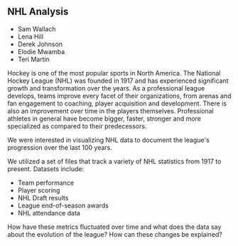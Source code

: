 ## NHL Analysis

-  Sam Wallach
-  Lena Hill
-  Derek Johnson
-  Elodie Mwamba
-  Teri Martin

Hockey is one of the most popular sports in North America. The National Hockey League (NHL) was founded in 1917 and has experienced significant growth and transformation over the years. As a professional league develops, teams improve every facet of their organizations, from arenas and fan engagement to coaching, player acquisition and development. There is also an improvement over time in the players themselves. Professional athletes in general have become bigger, faster, stronger and more specialized as compared to their predecessors.

We were interested in visualizing NHL data to document the league's progression over the last 100 years.

We utilized a set of files that track a variety of NHL statistics from 1917 to present. Datasets include:
-  Team performance
-  Player scoring
-  NHL Draft results
-  League end-of-season awards
-  NHL attendance data

 How have these metrics fluctuated over time and what does the data say about the evolution of the league? How can these changes be explained?
